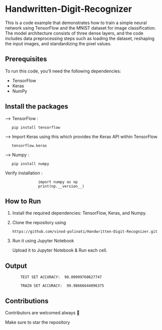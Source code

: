 # Handwritten-Digit-Recognizer

This is a code example that demonstrates how to train a simple neural network using TensorFlow and the MNIST dataset for image classification. The model architecture consists of three dense layers, and the code includes data preprocessing steps such as loading the dataset, reshaping the input images, and standardizing the pixel values.

## Prerequisites

To run this code, you'll need the following dependencies:

- TensorFlow
- Keras
- NumPy

## Install the packages

--> TensorFlow : 

       pip install tensorflow

--> Import Keras using this which provides the Keras API within TensorFlow

       tensorflow.keras

--> Numpy : 
        
       pip install numpy
        
Verify installation :
                   
                   import numpy as np
                   print(np.__version__)


## How to Run

1. Install the required dependencies: TensorFlow, Keras, and Numpy.

2. Clone the repository using 

       https://github.com/vinod-polinati/Handwritten-Digit-Recognizer.git

3. Run it using Jupyter Notebook 

    Upload it to Jupyter Notebook & Run each cell.

## Output 
    
           TEST SET ACCURACY:  98.00999760627747
     
           TRAIN SET ACCURACY:  99.98666644096375
   
   
## Contributions
    
   Contributors are welcomed always 🫶
   
   Make sure to star the repository

